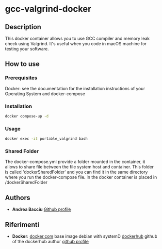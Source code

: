 # gcc-valgrind-docker

## Description
This docker container allows you to use GCC compiler and memory leak check using Valgrind.
It's useful when you code in macOS machine for testing your software.
## How to use

### Prerequisites
Docker:  see the documentation for the installation instructions of your Operating System and docker-compose 

### Installation
```sh
docker compose-up -d
```
### Usage
```sh
docker exec -it portable_valgrind bash
```
### Shared Folder
The docker-compose.yml provide a folder mounted in the container, it allows to share file between the file system host and container.
This folder is called 'dockerSharedFolder' and you can find it in the same directory where you run the docker-compose file.
In the docker container is placed in /dockerSharedFolder
## Authors
* **Andrea Bacciu**  [Github profile](https://github.com/andreabac3)

## Riferimenti
* **Docker:** [docker.com](https://www.docker.com/)
base image debian with systemD [dockerhub](https://hub.docker.com/r/jrei/systemd-debian/)
github of the dockerhub author [github profile](https://github.com/j8r)
